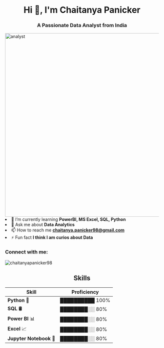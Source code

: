 <h1 align="center">Hi 👋, I'm Chaitanya Panicker</h1>
<h3 align="center">A Passionate Data Analyst from India</h3>
<image align="center" alt="analyst" width="600" src="https://t3.ftcdn.net/jpg/07/11/26/60/360_F_711266053_vk4mgNhKyUXqFgxEuQ8xOQkKQ03fg7Vj.jpg"

- 🌱 I’m currently learning **PowerBI, MS Excel, SQL, Python**
- 💬 Ask me about **Data Analytics**
- 📫 How to reach me **chaitanya.panicker98@gmail.com**
- ⚡ Fun fact **I think I am curios about Data**

<h3 align="left">Connect with me:</h3>
<p><img align="center" src="https://github-readme-streak-stats.herokuapp.com/?user=chaitanyapanicker98&" alt="chaitanyapanicker98" /></p>

<div align="center">
  
## Skills
| Skill         | Proficiency |
|---------------|-------------|
| **Python** 🐍         | ██████████ 100% |
| **SQL** 🛢️            | ████████░░ 80% |
| **Power BI** 📊       | ████████░░ 80% |
| **Excel** 📈          | ████████░░ 80% |
| **Jupyter Notebook** 📓        | ████████░░ 80% |

</div>
